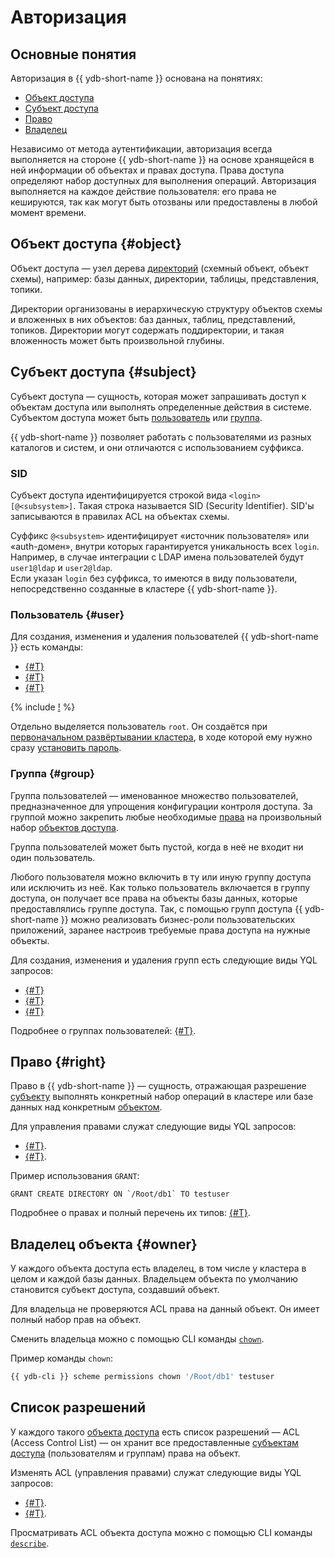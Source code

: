 # Авторизация

## Основные понятия

Авторизация в {{ ydb-short-name }} основана на понятиях:

* [Объект доступа](#object)
* [Субъект доступа](#subject)
* [Право](#right)
* [Владелец](#owner)

Независимо от метода аутентификации, авторизация всегда выполняется на стороне {{ ydb-short-name }} на основе хранящейся в ней информации об объектах и правах доступа. Права доступа определяют набор доступных для выполнения операций.
Авторизация выполняется на каждое действие пользователя: его права не кешируются, так как могут быть отозваны или предоставлены в любой момент времени.

## Объект доступа {#object}

Объект доступа — узел дерева [директорий](../concepts/glossary.md#folder) (схемный объект, объект схемы), например: базы данных, директории, таблицы, представления, топики.

Директории организованы в иерархическую структуру объектов схемы и вложенных в них объектов: баз данных, таблиц, представлений, топиков. Директории могут содержать поддиректории, и такая вложенность может быть произвольной глубины.

## Субъект доступа {#subject}

Субъект доступа — сущность, которая может запрашивать доступ к объектам доступа или выполнять определенные действия в системе.
Субъектом доступа может быть [пользователь](#user) или [группа](#group).

{{ ydb-short-name }} позволяет работать с пользователями из разных каталогов и систем, и они отличаются с использованием суффикса.

### SID

Субъект доступа идентифицируется строкой вида `<login>[@<subsystem>]`. Такая строка называется SID (Security Identifier). SID'ы записываются в правилах ACL на объектах схемы.

Суффикс `@<subsystem>` идентифицирует «источник пользователя» или «auth-домен», внутри которых гарантируется уникальность всех `login`. Например, в случае интеграции с LDAP имена пользователей будут `user1@ldap` и `user2@ldap`.  
Если указан `login` без суффикса, то имеются в виду пользователи, непосредственно созданные в кластере {{ ydb-short-name }}.

### Пользователь {#user}

Для создания, изменения и удаления пользователей {{ ydb-short-name }} есть команды:

* [{#T}](../yql/reference/syntax/create-user.md)
* [{#T}](../yql/reference/syntax/alter-user.md)
* [{#T}](../yql/reference/syntax/drop-user.md)

{% include [!](../_includes/do-not-create-users-in-ldap.md) %}

Отдельно выделяется пользователь `root`. Он создаётся при [первоначальном развёртывании кластера](../devops/manual/initial-deployment.md#initialize-cluster), в ходе которой ему нужно сразу [установить пароль](../devops/manual/initial-deployment.md#security-setup).

### Группа {#group}

Группа пользователей — именованное множество пользователей, предназначенное для упрощения конфигурации контроля доступа.
За группой можно закрепить любые необходимые [права](#right) на произвольный набор [объектов доступа](#object).

Группа пользователей может быть пустой, когда в неё не входит ни один пользователь.

Любого пользователя можно включить в ту или иную группу доступа или исключить из неё. Как только пользователь включается в группу доступа, он получает все права на объекты базы данных, которые предоставлялись группе доступа.
Так, с помощью групп доступа {{ ydb-short-name }} можно реализовать бизнес-роли пользовательских приложений, заранее настроив требуемые права доступа на нужные объекты.

Для создания, изменения и удаления групп есть следующие виды YQL запросов:

* [{#T}](../yql/reference/syntax/create-group.md)
* [{#T}](../yql/reference/syntax/alter-group.md)
* [{#T}](../yql/reference/syntax/drop-group.md)

Подробнее о группах пользователей: [{#T}](group.md).

## Право {#right}

Право в {{ ydb-short-name }} — сущность, отражающая разрешение [субъекту](#subject) выполнять конкретный набор операций в кластере или базе данных над конкретным [объектом](#object).

Для управления правами служат следующие виды YQL запросов:

* [{#T}](../yql/reference/syntax/grant.md).
* [{#T}](../yql/reference/syntax/revoke.md).

Пример использования `GRANT`:

```yql
GRANT CREATE DIRECTORY ON `/Root/db1` TO testuser
```

Подробнее о правах и полный перечень их типов: [{#T}](right.md).

## Владелец объекта {#owner}

У каждого объекта доступа есть владелец, в том числе у кластера в целом и каждой базы данных. Владельцем объекта по умолчанию становится субъект доступа, создавший объект.

Для владельца не проверяются ACL права на данный объект. Он имеет полный набор прав на объект.

Сменить владельца можно с помощью CLI команды [`chown`](../reference/ydb-cli/commands/scheme-permissions.md#chown).

Пример команды `chown`:

```bash
{{ ydb-cli }} scheme permissions chown '/Root/db1' testuser
```

## Список разрешений

У каждого такого [объекта доступа](#object)  есть список разрешений — ACL (Access Control List) — он хранит все предоставленные [субъектам доступа](#subject) (пользователям и группам) права на объект.

Изменять ACL (управления правами) служат следующие виды YQL запросов:

* [{#T}](../yql/reference/syntax/grant.md).
* [{#T}](../yql/reference/syntax/revoke.md).

Просматривать ACL объекта доступа можно с помощью CLI команды [`describe`](../reference/ydb-cli/commands/scheme-describe.md).
